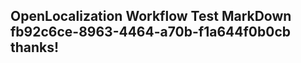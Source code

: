 <properties
ms.topic="hero-topic"
ms.test1="hero-topic"
ms.test2="test"/>


## OpenLocalization Workflow Test MarkDown fb92c6ce-8963-4464-a70b-f1a644f0b0cb thanks!



<!--HONumber=Jul16_HO5-->


